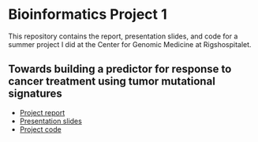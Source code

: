 # Bioinformatics Project 1

This repository contains the report, presentation slides, and code for a summer project I did at the Center for Genomic Medicine at Rigshospitalet.

## Towards building a predictor for response to cancer treatment using tumor mutational signatures

* [Project report](https://github.com/St3451/Bioinformatics_Project_1/blob/master/stefano_pellegrini_project_report.pdf)
* [Presentation slides](https://github.com/St3451/Bioinformatics_Project_1/blob/master/Presentation)
* [Project code](https://github.com/St3451/Bioinformatics_Project_1/tree/master/Code)
